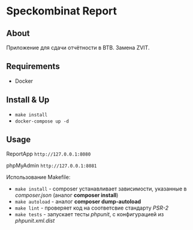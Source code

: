 # Speckombinat Report

## About
Приложение для сдачи отчётности в ВТВ. Замена ZVIT.

## Requirements

- Docker

## Install & Up

- `make install`
- `docker-compose up -d`

## Usage

ReportApp `http://127.0.0.1:8080`

phpMyAdmin `http://127.0.0.1:8081`

Использование Makefile:
- `make install` - composer устанавливает зависимости, указанные в _composer.json_ (аналог **composer install**)
- `make autoload` - аналог **composer dump-autoload**
- `make lint` - проверяет код на соответсвие стандарту _PSR-2_
- `make tests` - запускает тесты _phpunit_, с конфигурацией из _phpunit.xml.dist_
